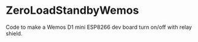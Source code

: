 # ZeroLoadStandbyWemos
Code to make a Wemos D1 mini ESP8266 dev board turn on/off with relay shield.
